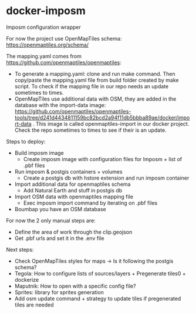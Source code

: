 # docker-imposm
Imposm configuration wrapper

For now the project use OpenMapTiles schema: https://openmaptiles.org/schema/

The mapping.yaml comes from https://github.com/openmaptiles/openmaptiles:
- To generate a mapping.yaml: clone and run make command. Then copy/paste the mapping.yaml file from build folder created by make script. To check if the mapping file in our repo needs an update sometimes to times.
- OpenMapTiles use additional data with OSM, they are added in the database with the import-data image: https://github.com/openmaptiles/openmaptiles-tools/tree/d241d4434811159bc82bcd2a94f11db5bbba89ae/docker/import-data .
This image is called openmaptiles-import in our docker project. Check the repo sometimes to times to see if their is an update.

Steps to deploy:
- Build imposm image
    - Create imposm image with configuration files for Imposm + list of .pbf files
- Run imposm & postgis containers + volumes
    - Create a postgis db with hstore extension and run imposm container
- Import additional data for openmaptiles schema 
    - Add Natural Earth and stuff in postgis db
- Import OSM data with openmaptiles mapping file
    - Exec imposm import command by iterating on .pbf files
- Boumbap you have an OSM database

For now the 2 only manual steps are:
- Define the area of work through the clip.geojson
- Get .pbf urls and set it in the .env file


Next steps:
- Check OpenMapTiles styles for maps -> Is it following the postgis schema?
- Tegola: How to configure lists of sources/layers + Pregenerate tiles0 + dockerize
- Maputnik: How to open with a specific config file?
- Sprites: library for sprites generation
- Add osm update command + strategy to update tiles if pregenerated tiles are needed